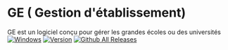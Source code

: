 # GE ( Gestion d'établissement)
GE est un logiciel conçu pour gérer les grandes écoles ou des universités
[![Windows](https://img.shields.io/badge/Windows-yes-red.svg)](#README)
[![Version](https://img.shields.io/badge/Version-1.0.0-teal)](https://github.com/jahjuno/GE/releases)
[![Github All Releases](https://img.shields.io/github/downloads/FoyerSociety/Fiche-metier/total.svg)](https://github.com/jahjuno/GE/releases/download/v1.0.0/ge.exe)
